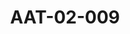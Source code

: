 ---
pid: AAT-02-009
title: AAT-02-009
language: ar
collection: عبد الرحمن علي طه
original_label: 
rights: فدوى علي طه
location_of_original: فدوى علي طه
photographer_or_studio: 
scanned_from: jpeg
_date: '1950'
location: الخرطوم
description: عبدالرحمن علي طه مع احد الأعضاء الجنوبيين بالجمعية التشريعية
additional_notes: 
permission_display: 'yes'
on_server: 'no'
on_website: 'no'
permalink: "/archive/ar/aat-02-009.html"
layout: photo-page
---